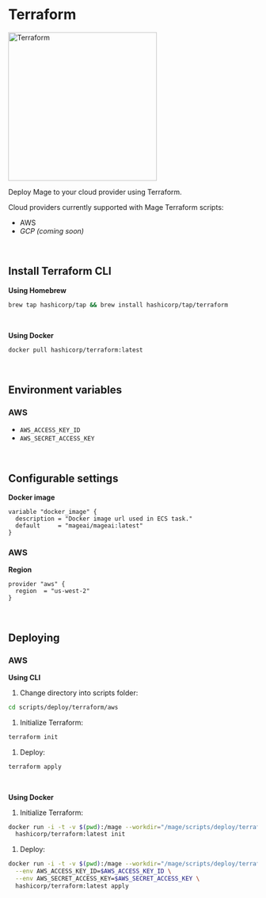 # Terraform

<img
  alt="Terraform"
  src="https://www.vectorlogo.zone/logos/terraformio/terraformio-ar21.png"
  width="300"
/>

Deploy Mage to your cloud provider using Terraform.

Cloud providers currently supported with Mage Terraform scripts:

- AWS
- *GCP (coming soon)*

<br />

## Install Terraform CLI

<b>Using Homebrew</b>

```bash
brew tap hashicorp/tap && brew install hashicorp/tap/terraform
```

<br />

<b>Using Docker</b>

```bash
docker pull hashicorp/terraform:latest
```

<br />

## Environment variables

### AWS
- `AWS_ACCESS_KEY_ID`
- `AWS_SECRET_ACCESS_KEY`

<br />

## Configurable settings

<b>Docker image</b>

```
variable "docker_image" {
  description = "Docker image url used in ECS task."
  default     = "mageai/mageai:latest"
}
```

### AWS

<b>Region</b>

```
provider "aws" {
  region  = "us-west-2"
}
```

<br />

## Deploying

### AWS

<b>Using CLI</b>

1. Change directory into scripts folder:
```bash
cd scripts/deploy/terraform/aws
```

1. Initialize Terraform:
```bash
terraform init
```

1. Deploy:
```bash
terraform apply
```

<br />

<b>Using Docker</b>

1. Initialize Terraform:
```bash
docker run -i -t -v $(pwd):/mage --workdir="/mage/scripts/deploy/terraform/aws" \
  hashicorp/terraform:latest init
```

1. Deploy:
```bash
docker run -i -t -v $(pwd):/mage --workdir="/mage/scripts/deploy/terraform/aws" \
  --env AWS_ACCESS_KEY_ID=$AWS_ACCESS_KEY_ID \
  --env AWS_SECRET_ACCESS_KEY=$AWS_SECRET_ACCESS_KEY \
  hashicorp/terraform:latest apply
```
